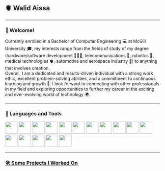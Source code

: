 <h2>🫀 Walid Aissa </h2>

<hr>

<h3>👋 Welcome! </h3>
Currently enrolled in a Bachelor of Computer Engineering 💻 at McGill University 🎓, my interests range from the fields of study of my degree (hardware/software development 👨🏽‍💻, telecommunications 📡, robotics 🤖, medical technologies 🫀, automotive and aerospace industry 🚀) to anything that involves creation.
<br>
Overall, I am a dedicated and results-driven individual with a strong work ethic, excellent problem-solving abilities, and a commitment to continuous learning and growth 🌱. I look forward to connecting with other professionals in my field and exploring opportunities to further my career in the exciting and ever-evolving world of technology 🌍.

<hr>

<h3>🧰 Languages and Tools</h3>
<img src="https://github.com/WalidAissa/WalidAissa/assets/94759379/08178655-43b2-49bb-b241-7d7fead3a281" width="40" height="40">
<img src="https://github.com/WalidAissa/WalidAissa/assets/94759379/13c6c9a5-98ae-4ff3-a352-206bb1aedf20" width="40" height="40">
<img src="https://github.com/WalidAissa/WalidAissa/assets/94759379/6331effb-ef41-45d2-8cd6-1cb479859da3" width="40" height="40">
<img src="https://github.com/WalidAissa/WalidAissa/assets/94759379/7fbe0856-a3a2-494f-a8fc-8fdbe302662d" width="40" height="40">
<img src="https://github.com/WalidAissa/WalidAissa/assets/94759379/bf748364-7e80-4e0e-93bf-aa12dffcaa84" width="40" height="40">
<img src="https://github.com/WalidAissa/WalidAissa/assets/94759379/85092a72-a1af-48aa-932a-a1dbf15707ca" width="40" height="40">
<img src="https://github.com/WalidAissa/WalidAissa/assets/94759379/b3af2a8b-4d8f-4b47-ba49-bf405f54ccb1" width="40" height="40">
<img src="https://github.com/WalidAissa/WalidAissa/assets/94759379/9860977a-2f14-47fd-92a7-de04e16d8d36" width="40" height="40">
<img src="https://github.com/WalidAissa/WalidAissa/assets/94759379/fd174bcd-92e0-4fa5-b729-1ec810f030ac" width="40" height="40">
<img src="https://github.com/WalidAissa/WalidAissa/assets/94759379/9166fcaa-4a3b-4b80-bacc-1c57416d4917" width="40" height="40">
<img src="https://github.com/WalidAissa/WalidAissa/assets/94759379/897ca084-2cec-4900-b053-8cc1ac96753f" width="40" height="40">
<img src="https://github.com/WalidAissa/WalidAissa/assets/94759379/4607612d-d893-408f-9665-a0a01fbafe37" width="40" height="40">
<img src="https://github.com/WalidAissa/WalidAissa/assets/94759379/d0d5726e-24d9-4d08-ba31-499b7bc5e396" width="40" height="40">
<img src="https://github.com/WalidAissa/WalidAissa/assets/94759379/109b104e-6b8f-403d-b68f-dfcc72286eb5" width="40" height="40">
<img src="https://github.com/WalidAissa/WalidAissa/assets/94759379/8a36117a-85c6-45c1-92ae-f2d15d6c921a" width="40" height="40">
<img src="https://github.com/WalidAissa/WalidAissa/assets/94759379/7e94d283-7921-4b90-93b2-5578ebc7a9c2" width="40" height="40">

<hr>


<h3><a href="https://github.com/WalidAissa?tab=repositories">🛠️ Some Projects I Worked On</a></h3>
